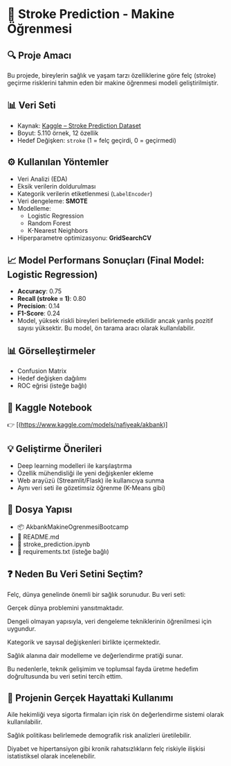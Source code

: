 # 🧠 Stroke Prediction - Makine Öğrenmesi 
## 🔍 Proje Amacı
Bu projede, bireylerin sağlık ve yaşam tarzı özelliklerine göre felç (stroke) geçirme risklerini tahmin eden bir makine öğrenmesi modeli geliştirilmiştir.

## 📊 Veri Seti
- Kaynak: [Kaggle – Stroke Prediction Dataset](https://www.kaggle.com/datasets/fedesoriano/stroke-prediction-dataset)
- Boyut: 5.110 örnek, 12 özellik
- Hedef Değişken: `stroke` (1 = felç geçirdi, 0 = geçirmedi)

## ⚙️ Kullanılan Yöntemler
- Veri Analizi (EDA)
- Eksik verilerin doldurulması
- Kategorik verilerin etiketlenmesi (`LabelEncoder`)
- Veri dengeleme: **SMOTE**
- Modelleme:
  - Logistic Regression
  - Random Forest
  - K-Nearest Neighbors
- Hiperparametre optimizasyonu: **GridSearchCV**

## 📈 Model Performans Sonuçları (Final Model: Logistic Regression)
- **Accuracy**: 0.75
- **Recall (stroke = 1)**: 0.80
- **Precision**: 0.14
- **F1-Score**: 0.24
- Model, yüksek riskli bireyleri belirlemede etkilidir ancak yanlış pozitif sayısı yüksektir. Bu model, ön tarama aracı olarak kullanılabilir.

## 📊 Görselleştirmeler
- Confusion Matrix
- Hedef değişken dağılımı
- ROC eğrisi (isteğe bağlı)

## 🔗 Kaggle Notebook
👉 [(https://www.kaggle.com/models/nafiyeak/akbank)]

## 💡 Geliştirme Önerileri
- Deep learning modelleri ile karşılaştırma
- Özellik mühendisliği ile yeni değişkenler ekleme
- Web arayüzü (Streamlit/Flask) ile kullanıcıya sunma
- Aynı veri seti ile gözetimsiz öğrenme (K-Means gibi)

## 📁 Dosya Yapısı
- 📦 AkbankMakineOgrenmesiBootcamp
- 📄 README.md
- 📄 stroke_prediction.ipynb
- 📄 requirements.txt (isteğe bağlı)

## ❓ Neden Bu Veri Setini Seçtim?
Felç, dünya genelinde önemli bir sağlık sorunudur. Bu veri seti:

Gerçek dünya problemini yansıtmaktadır.

Dengeli olmayan yapısıyla, veri dengeleme tekniklerinin öğrenilmesi için uygundur.

Kategorik ve sayısal değişkenleri birlikte içermektedir.

Sağlık alanına dair modelleme ve değerlendirme pratiği sunar.

Bu nedenlerle, teknik gelişimim ve toplumsal fayda üretme hedefim doğrultusunda bu veri setini tercih ettim.

## 🚀 Projenin Gerçek Hayattaki Kullanımı
Aile hekimliği veya sigorta firmaları için risk ön değerlendirme sistemi olarak kullanılabilir.

Sağlık politikası belirlemede demografik risk analizleri üretilebilir.

Diyabet ve hipertansiyon gibi kronik rahatsızlıkların felç riskiyle ilişkisi istatistiksel olarak incelenebilir.
 
